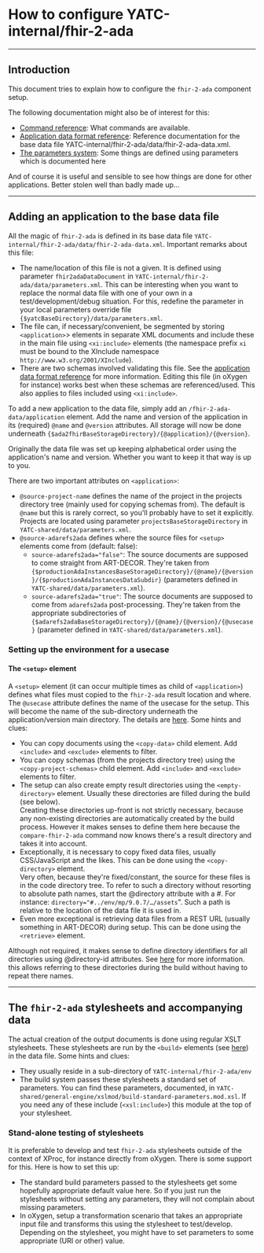# How to configure YATC-internal/fhir-2-ada

-----

## Introduction

This document tries to explain how to configure the `fhir-2-ada` component setup.

The following documentation might also be of interest for this:

* [Command reference](command.md): What commands are available.
* [Application data format reference](data-format-reference.md): Reference documentation for the base data file YATC-internal/fhir-2-ada/data/fhir-2-ada-data.xml.
* [The parameters system](../../../YATC-shared/doc/parameters-system.md): Some things are defined using parameters which is documented here

And of course it is useful and sensible to see how things are done for other applications. Better stolen well than badly made up…

-----

## Adding an application to the base data file

All the magic of `fhir-2-ada` is defined in its base data file `YATC-internal/fhir-2-ada/data/fhir-2-ada-data.xml`.  Important remarks about this file:

* The name/location of this file is not a given. It is defined using parameter `fhir2adaDataDocument` in `YATC-internal/fhir-2-ada/data/parameters.xml`. This can be interesting when you want to replace the normal data file with one of your own in a test/development/debug situation. For this, redefine the parameter in your local parameters override file `{$yatcBaseDirectory}/data/parameters.xml`.
* The file can, if necessary/convenient, be segmented by storing `<application>`> elements in separate XML documents and include these in the main file using `<xi:include>` elements (the namespace prefix `xi` must be bound to the XInclude namespace `http://www.w3.org/2001/XInclude`).
* There are two schemas involved validating this file. See the [application data format reference](data-format-reference.md) for more information. Editing this file (in oXygen for instance) works best when these schemas are referenced/used. This also applies to files included using `<xi:include>`.

To add a new application to the data file, simply add an `/fhir-2-ada-data/application` element. Add the name and version of the application in its (required) `@name` and `@version` attributes. All storage will now be done underneath `{$ada2fhirBaseStorageDirectory}/{@application}/{@version}`.

Originally the data file was set up keeping alphabetical order using the application's name and version. Whether you want to keep it that way is up to you.

There are two important attributes on `<application>`:

* `@source-project-name` defines the name of the project in the projects directory tree (mainly used for copying schemas from). The default is `@name` but this is rarely correct, so you'll probably have to set it explicitly. Projects are located using parameter `projectsBaseStorageDirectory` in `YATC-shared/data/parameters.xml`.
* `@source-adarefs2ada` defines where the source files for `<setup>` elements come from (default: false):
  * `source-adarefs2ada="false"`: The source documents are supposed to come straight from ART-DECOR. They're taken from `{$productionAdaInstancesBaseStorageDirectory}/{@name}/{@version}/{$productionAdaInstancesDataSubdir}` (parameters defined in `YATC-shared/data/parameters.xml`).
  * `source-adarefs2ada="true"`: The source documents are supposed to come from `adarefs2ada` post-processing. They're taken from the appropriate subdirectories of `{$adarefs2adaBaseStorageDirectory}/{@name}/{@version}/{@usecase}` (parameter defined in `YATC-shared/data/parameters.xml`).


### Setting up the environment for a usecase

#### The `<setup>` element

A `<setup>` element (it can occur multiple times as child of `<application>`) defines what files must copied to the `fhir-2-ada` result location  and where. The `@usecase` attribute defines the name of the usecase for the setup. This will become the name of the sub-directory underneath the application/version main directory. The details are [here](data-format-reference.md#setup-element). Some hints and clues:

* You can copy documents using the `<copy-data>` child element. Add `<include>` and `<exclude>` elements to filter.
* You can copy schemas (from the projects directory tree) using the `<copy-project-schemas>` child element. Add `<include>` and `<exclude>` elements to filter.
* The setup can also create empty result directories using the `<empty-directory>` element. Usually these directories are filled during the build (see below).<br/>Creating these directories up-front is not strictly necessary, because any non-existing directories are automatically created by the build process. However it makes senses to define them here because the `compare-fhir-2-ada` command now knows there's a result directory and takes it into account.
* Exceptionally, it is necessary to copy fixed data files, usually CSS/JavaScript and the likes. This can be done using the `<copy-directory>` element.<br/>Very often, because they're fixed/constant, the source for these files is in the code directory tree. To refer to such a directory without resorting to absolute path names, start the @directory attribute with a #. For instance: `directory="#../env/mp/9.0.7/…/assets`". Such a path is relative to the location of the data file it is used in.
* Even more exceptional is retrieving data files from a REST URL (usually something in ART-DECOR) during setup. This can be done using the `<retrieve>` element.

Although not required, it makes sense to define directory identifiers for all directories using @directory-id attributes. See [here](data-format-reference.md#resolving-directory-attribute) for more information. this allows referring to these directories during the build without having to repeat there names.

-----

## The `fhir-2-ada` stylesheets and accompanying data

The actual creation of the output documents is done using regular XSLT stylesheets. These stylesheets are run by the `<build>` elements (see [here](ata-format-reference.md#build-step)) in the data file. Some hints and clues:

* They usually reside in a sub-directory of `YATC-internal/fhir-2-ada/env`
* The build system passes these stylesheets a standard set of parameters. You can find these parameters, documented, in `YATC-shared/general-engine/xslmod/build-standard-parameters.mod.xsl`. If you need any of these include (`<xsl:include>`) this module at the top of your stylesheet.

### Stand-alone testing of stylesheets

It is preferable to develop and test `fhir-2-ada` stylesheets outside of the context of XProc, for instance directly from oXygen. There is some support for this. Here is how to set this up:

* The standard build parameters passed to the stylesheets get some hopefully appropriate default value here. So if you just run the stylesheets without setting any parameters, they will not complain about missing parameters.
* In oXygen, setup a transformation scenario that takes an appropriate input file and transforms this using the stylesheet to test/develop. Depending on the stylesheet, you might have to set parameters to some appropriate (URI or other) value.

